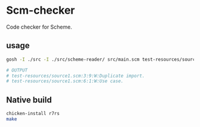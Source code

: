 # Scm-checker
Code checker for Scheme.

## usage
```bash
gosh -I ./src -I ./src/scheme-reader/ src/main.scm test-resources/source1.scm

# OUTPUT
# test-resources/source1.scm:3:9:W:Duplicate import.
# test-resources/source1.scm:6:1:W:Use case.
```

## Native build
```bash
chicken-install r7rs
make
```
